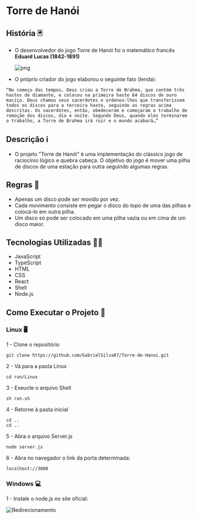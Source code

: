 # Torre de Hanói

## História 🃏

* O desenvolvedor do jogo Torre de Hanói foi o matemático francês **Eduard Lucas (1842-1891)**

     ![png](https://clubes.obmep.org.br/blog/wp-content/uploads/2019/02/hanoi03.png)
   
* O próprio criador do jogo elaborou o seguinte fato (lenda): 

``“No começo dos tempos, Deus criou a Torre de Brahma, que contém três hastes de diamante, e colocou na primeira haste 64 discos de ouro maciço. Deus chamou seus sacerdotes e ordenou-lhes que transferissem todos os discos para a terceira haste, seguindo as regras acima descritas. Os sacerdotes, então, obedeceram e começaram o trabalho de remoção dos discos, dia e noite.
Segundo Deus, quando eles terminarem o trabalho, a Torre de Brahma irá ruir e o mundo acabará…”``
## Descrição ℹ

* O projeto "Torre de Hanói" é uma implementação do clássico jogo de raciocínio lógico e quebra cabeça. O objetivo do jogo é mover uma pilha de discos de uma estação para outra seguindo algumas regras.

## Regras 📖

- Apenas um disco pode ser movido por vez.
- Cada movimento consiste em pegar o disco do topo de uma das pilhas e colocá-lo em outra pilha.
- Um disco só pode ser colocado em uma pilha vazia ou em cima de um disco maior.

## Tecnologias Utilizadas 👨‍💻

- JavaScript
- TypeScript
- HTML
- CSS
- React
- Shell
- Node.js

## Como Executar o Projeto 📲

### Linux 🖥

1 - Clone o repositório
    
    git clone https://github.com/GabrielSilva87/Torre-de-Hanoi.git
   
2 - Vá para a pasta Linux

    cd run/Linux
    
3 - Exeucte o arquivo Shell

    sh run.sh

4 - Retorne á pasta inicial

    cd ..
    cd ..

5 - Abra o arquivo Server.js

    node server.js

6 - Abra no navegador o link da porta determinada:

    localhost://3000

### Windows 💻

1 - Instale o node.js no site oficial:

![Redirecionamento]()
